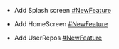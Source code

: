 - Add Splash screen [#NewFeature](https://github.com/karimansary97/milango/pull/1)

- Add HomeScreen [#NewFeature](https://github.com/karimansary97/milango/pull/2)

- Add UserRepos [#NewFeature](https://github.com/karimansary97/milango/pull/3)
